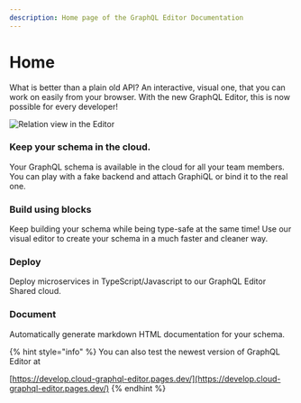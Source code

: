 ```yaml
---
description: Home page of the GraphQL Editor Documentation
---
```


# Home

What is better than a plain old API? An interactive, visual one, that you can work on easily from your browser. With the new GraphQL Editor, this is now possible for every developer!

![Relation view in the Editor](<.gitbook/assets/image (12) (1) (1).png>)

### Keep your schema in the cloud.

Your GraphQL schema is available in the cloud for all your team members. You can play with a fake backend and attach GraphiQL or bind it to the real one.

### Build using blocks

Keep building your schema while being type-safe at the same time! Use our visual editor to create your schema in a much faster and cleaner way.

### Deploy&#x20;

Deploy microservices in TypeScript/Javascript to our GraphQL Editor Shared cloud.

### Document

Automatically generate markdown HTML documentation for your schema.

{% hint style="info" %}
You can also test the newest version of GraphQL Editor at&#x20;

[https://develop.cloud-graphql-editor.pages.dev/](https://develop.cloud-graphql-editor.pages.dev/)
{% endhint %}
